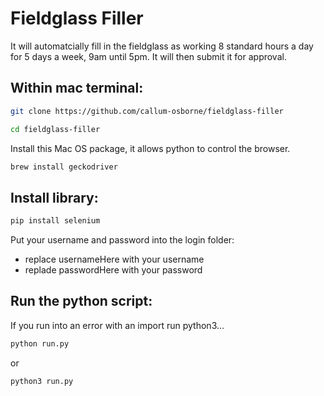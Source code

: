 # Fieldglass Filler

It will automatcially fill in the fieldglass as working 8 standard hours a day for 5 days a week, 9am until 5pm. It will then submit it for approval.

## Within mac terminal:

```bash
git clone https://github.com/callum-osborne/fieldglass-filler
```

```bash
cd fieldglass-filler
```

Install this Mac OS package, it allows python to control the browser.
```bash
brew install geckodriver
```

## Install library:

```bash
pip install selenium
```

Put your username and password into the login folder:
* replace usernameHere with your username
* replade passwordHere with your password

## Run the python script:
If you run into an error with an import run python3...

```bash
python run.py
```

or 

```bash
python3 run.py
```

